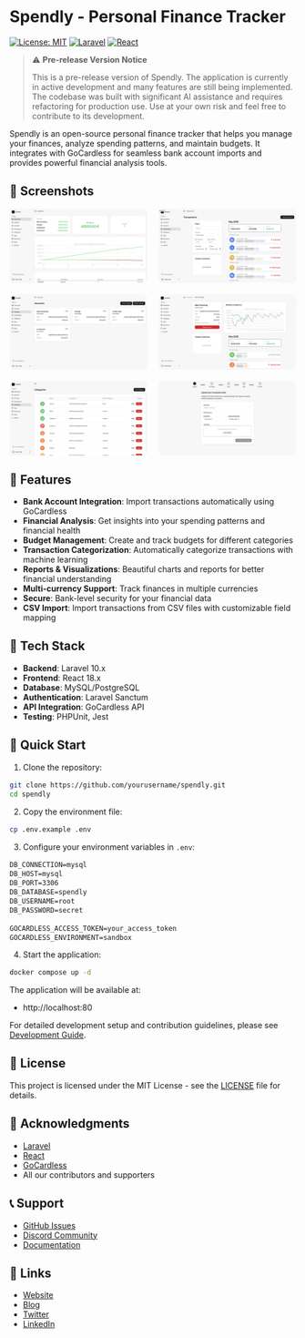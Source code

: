 # Spendly - Personal Finance Tracker

[![License: MIT](https://img.shields.io/badge/License-MIT-yellow.svg)](https://opensource.org/licenses/MIT)
[![Laravel](https://img.shields.io/badge/Laravel-10.x-red.svg)](https://laravel.com)
[![React](https://img.shields.io/badge/React-18.x-blue.svg)](https://reactjs.org)

> ⚠️ **Pre-release Version Notice**
> 
> This is a pre-release version of Spendly. The application is currently in active development and many features are still being implemented. The codebase was built with significant AI assistance and requires refactoring for production use. Use at your own risk and feel free to contribute to its development.


Spendly is an open-source personal finance tracker that helps you manage your finances, analyze spending patterns, and maintain budgets. It integrates with GoCardless for seamless bank account imports and provides powerful financial analysis tools.

## 📸 Screenshots

<div style="display: grid; grid-template-columns: repeat(2, 1fr); gap: 20px;">
    <img src="docs/screenshots/dashboard.png" alt="Dashboard" style="width: 100%; border-radius: 8px;">
    <img src="docs/screenshots/transactions_list.png" alt="Transactions" style="width: 100%; border-radius: 8px;">
    <img src="docs/screenshots/accounts_list.png" alt="Accounts" style="width: 100%; border-radius: 8px;">
    <img src="docs/screenshots/account_detail.png" alt="Account Detail" style="width: 100%; border-radius: 8px;">
    <img src="docs/screenshots/categories_list.png" alt="Categories" style="width: 100%; border-radius: 8px;">
    <img src="docs/screenshots/import_upload.png" alt="Import Upload" style="width: 100%; border-radius: 8px;">
</div>

## 🌟 Features

- **Bank Account Integration**: Import transactions automatically using GoCardless
- **Financial Analysis**: Get insights into your spending patterns and financial health
- **Budget Management**: Create and track budgets for different categories
- **Transaction Categorization**: Automatically categorize transactions with machine learning
- **Reports & Visualizations**: Beautiful charts and reports for better financial understanding
- **Multi-currency Support**: Track finances in multiple currencies
- **Secure**: Bank-level security for your financial data
- **CSV Import**: Import transactions from CSV files with customizable field mapping


## 🚀 Tech Stack

- **Backend**: Laravel 10.x
- **Frontend**: React 18.x
- **Database**: MySQL/PostgreSQL
- **Authentication**: Laravel Sanctum
- **API Integration**: GoCardless API
- **Testing**: PHPUnit, Jest

## 🐳 Quick Start

1. Clone the repository:
```bash
git clone https://github.com/yourusername/spendly.git
cd spendly
```

2. Copy the environment file:
```bash
cp .env.example .env
```

3. Configure your environment variables in `.env`:
```
DB_CONNECTION=mysql
DB_HOST=mysql
DB_PORT=3306
DB_DATABASE=spendly
DB_USERNAME=root
DB_PASSWORD=secret

GOCARDLESS_ACCESS_TOKEN=your_access_token
GOCARDLESS_ENVIRONMENT=sandbox
```



4. Start the application:
```bash
docker compose up -d
```


The application will be available at:
- http://localhost:80

For detailed development setup and contribution guidelines, please see [Development Guide](docs/Development.md).

## 📄 License

This project is licensed under the MIT License - see the [LICENSE](LICENSE) file for details.

## 🙏 Acknowledgments

- [Laravel](https://laravel.com)
- [React](https://reactjs.org)
- [GoCardless](https://gocardless.com)
- All our contributors and supporters

## 📞 Support

- [GitHub Issues](https://github.com/yourusername/spendly/issues)
- [Discord Community](https://discord.gg/spendly)
- [Documentation](https://docs.spendly.app)

## 🔗 Links

- [Website](https://spendly.app)
- [Blog](https://blog.spendly.app)
- [Twitter](https://twitter.com/spendly)
- [LinkedIn](https://linkedin.com/company/spendly)
